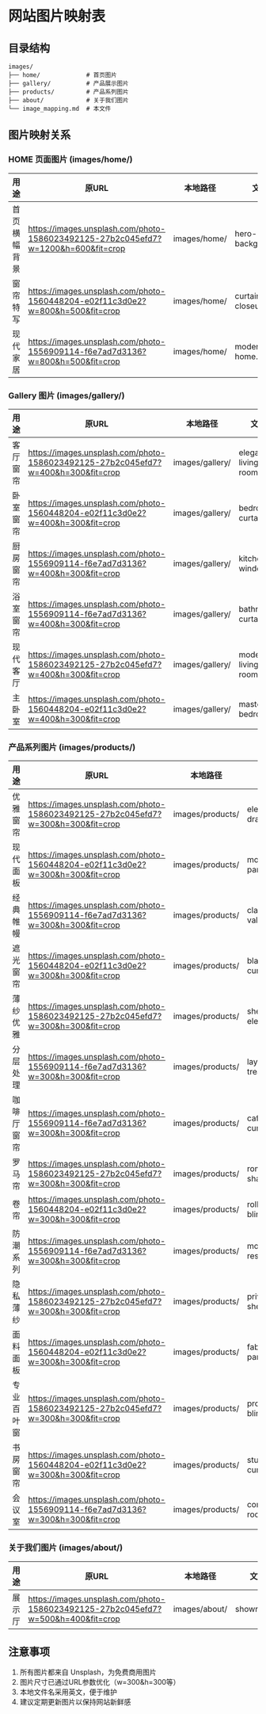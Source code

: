 # 网站图片映射表

## 目录结构
```
images/
├── home/             # 首页图片
├── gallery/          # 产品展示图片
├── products/         # 产品系列图片
├── about/            # 关于我们图片
└── image_mapping.md  # 本文件
```

## 图片映射关系

### HOME 页面图片 (images/home/)
| 用途 | 原URL | 本地路径 | 文件名 |
|------|--------|----------|--------|
| 首页横幅背景 | https://images.unsplash.com/photo-1586023492125-27b2c045efd7?w=1200&h=600&fit=crop | images/home/ | hero-background.jpg |
| 窗帘特写 | https://images.unsplash.com/photo-1560448204-e02f11c3d0e2?w=800&h=500&fit=crop | images/home/ | curtain-closeup.jpg |
| 现代家居 | https://images.unsplash.com/photo-1556909114-f6e7ad7d3136?w=800&h=500&fit=crop | images/home/ | modern-home.jpg |

### Gallery 图片 (images/gallery/)
| 用途 | 原URL | 本地路径 | 文件名 |
|------|--------|----------|--------|
| 客厅窗帘 | https://images.unsplash.com/photo-1586023492125-27b2c045efd7?w=400&h=300&fit=crop | images/gallery/ | elegant-living-room.jpg |
| 卧室窗帘 | https://images.unsplash.com/photo-1560448204-e02f11c3d0e2?w=400&h=300&fit=crop | images/gallery/ | bedroom-curtains.jpg |
| 厨房窗帘 | https://images.unsplash.com/photo-1556909114-f6e7ad7d3136?w=400&h=300&fit=crop | images/gallery/ | kitchen-window.jpg |
| 浴室窗帘 | https://images.unsplash.com/photo-1556909114-f6e7ad7d3136?w=400&h=300&fit=crop | images/gallery/ | bathroom-curtains.jpg |
| 现代客厅 | https://images.unsplash.com/photo-1586023492125-27b2c045efd7?w=400&h=300&fit=crop | images/gallery/ | modern-living-room.jpg |
| 主卧室 | https://images.unsplash.com/photo-1560448204-e02f11c3d0e2?w=400&h=300&fit=crop | images/gallery/ | master-bedroom.jpg |

### 产品系列图片 (images/products/)
| 用途 | 原URL | 本地路径 | 文件名 |
|------|--------|----------|--------|
| 优雅窗帘 | https://images.unsplash.com/photo-1586023492125-27b2c045efd7?w=300&h=300&fit=crop | images/products/ | elegant-drapery.jpg |
| 现代面板 | https://images.unsplash.com/photo-1560448204-e02f11c3d0e2?w=300&h=300&fit=crop | images/products/ | modern-panels.jpg |
| 经典帷幔 | https://images.unsplash.com/photo-1556909114-f6e7ad7d3136?w=300&h=300&fit=crop | images/products/ | classic-valances.jpg |
| 遮光窗帘 | https://images.unsplash.com/photo-1560448204-e02f11c3d0e2?w=300&h=300&fit=crop | images/products/ | blackout-curtains.jpg |
| 薄纱优雅 | https://images.unsplash.com/photo-1586023492125-27b2c045efd7?w=300&h=300&fit=crop | images/products/ | sheer-elegance.jpg |
| 分层处理 | https://images.unsplash.com/photo-1556909114-f6e7ad7d3136?w=300&h=300&fit=crop | images/products/ | layered-treatments.jpg |
| 咖啡厅窗帘 | https://images.unsplash.com/photo-1556909114-f6e7ad7d3136?w=300&h=300&fit=crop | images/products/ | cafe-curtains.jpg |
| 罗马帘 | https://images.unsplash.com/photo-1586023492125-27b2c045efd7?w=300&h=300&fit=crop | images/products/ | roman-shades.jpg |
| 卷帘 | https://images.unsplash.com/photo-1560448204-e02f11c3d0e2?w=300&h=300&fit=crop | images/products/ | roller-blinds.jpg |
| 防潮系列 | https://images.unsplash.com/photo-1556909114-f6e7ad7d3136?w=300&h=300&fit=crop | images/products/ | moisture-resistant.jpg |
| 隐私薄纱 | https://images.unsplash.com/photo-1586023492125-27b2c045efd7?w=300&h=300&fit=crop | images/products/ | privacy-sheers.jpg |
| 面料面板 | https://images.unsplash.com/photo-1560448204-e02f11c3d0e2?w=300&h=300&fit=crop | images/products/ | fabric-panels.jpg |
| 专业百叶窗 | https://images.unsplash.com/photo-1586023492125-27b2c045efd7?w=300&h=300&fit=crop | images/products/ | professional-blinds.jpg |
| 书房窗帘 | https://images.unsplash.com/photo-1560448204-e02f11c3d0e2?w=300&h=300&fit=crop | images/products/ | study-curtains.jpg |
| 会议室 | https://images.unsplash.com/photo-1556909114-f6e7ad7d3136?w=300&h=300&fit=crop | images/products/ | conference-room.jpg |

### 关于我们图片 (images/about/)
| 用途 | 原URL | 本地路径 | 文件名 |
|------|--------|----------|--------|
| 展示厅 | https://images.unsplash.com/photo-1586023492125-27b2c045efd7?w=500&h=400&fit=crop | images/about/ | showroom.jpg |

## 注意事项
1. 所有图片都来自 Unsplash，为免费商用图片
2. 图片尺寸已通过URL参数优化（w=300&h=300等）
3. 本地文件名采用英文，便于维护
4. 建议定期更新图片以保持网站新鲜感
